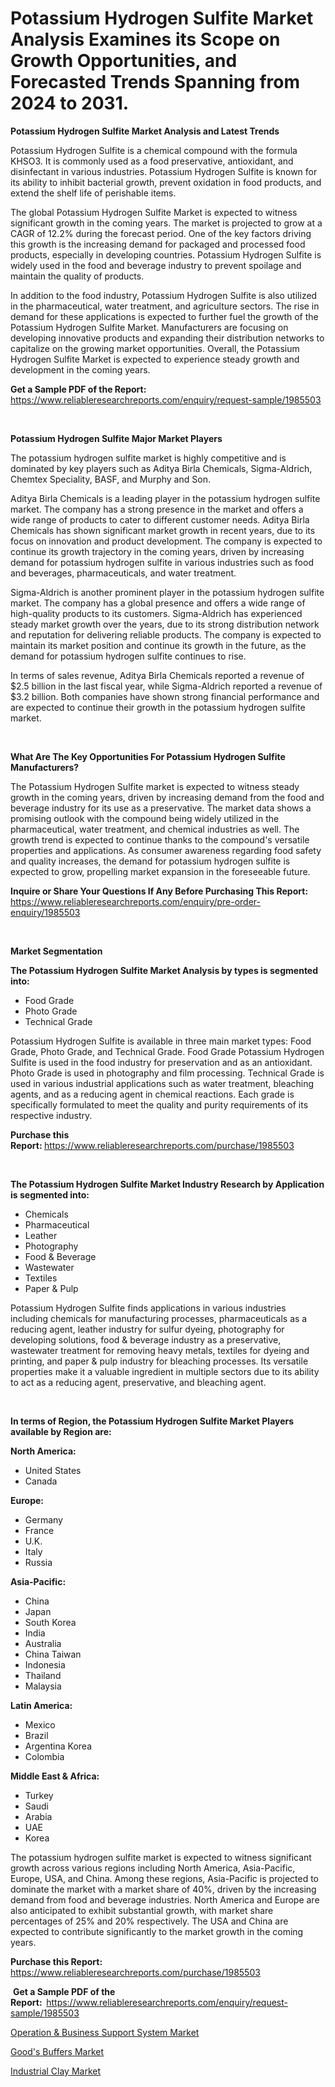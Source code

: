 <p><h1>Potassium Hydrogen Sulfite Market Analysis Examines its Scope on Growth Opportunities, and Forecasted Trends Spanning from 2024 to 2031.</h1></p><p><strong>Potassium Hydrogen Sulfite Market Analysis and Latest Trends</strong></p>
<p><p>Potassium Hydrogen Sulfite is a chemical compound with the formula KHSO3. It is commonly used as a food preservative, antioxidant, and disinfectant in various industries. Potassium Hydrogen Sulfite is known for its ability to inhibit bacterial growth, prevent oxidation in food products, and extend the shelf life of perishable items.</p><p>The global Potassium Hydrogen Sulfite Market is expected to witness significant growth in the coming years. The market is projected to grow at a CAGR of 12.2% during the forecast period. One of the key factors driving this growth is the increasing demand for packaged and processed food products, especially in developing countries. Potassium Hydrogen Sulfite is widely used in the food and beverage industry to prevent spoilage and maintain the quality of products.</p><p>In addition to the food industry, Potassium Hydrogen Sulfite is also utilized in the pharmaceutical, water treatment, and agriculture sectors. The rise in demand for these applications is expected to further fuel the growth of the Potassium Hydrogen Sulfite Market. Manufacturers are focusing on developing innovative products and expanding their distribution networks to capitalize on the growing market opportunities. Overall, the Potassium Hydrogen Sulfite Market is expected to experience steady growth and development in the coming years.</p></p>
<p><strong>Get a Sample PDF of the Report:&nbsp;</strong> <a href="https://www.reliableresearchreports.com/enquiry/request-sample/1985503">https://www.reliableresearchreports.com/enquiry/request-sample/1985503</a></p>
<p>&nbsp;</p>
<p><strong>Potassium Hydrogen Sulfite Major Market Players</strong></p>
<p><p>The potassium hydrogen sulfite market is highly competitive and is dominated by key players such as Aditya Birla Chemicals, Sigma-Aldrich, Chemtex Speciality, BASF, and Murphy and Son.</p><p>Aditya Birla Chemicals is a leading player in the potassium hydrogen sulfite market. The company has a strong presence in the market and offers a wide range of products to cater to different customer needs. Aditya Birla Chemicals has shown significant market growth in recent years, due to its focus on innovation and product development. The company is expected to continue its growth trajectory in the coming years, driven by increasing demand for potassium hydrogen sulfite in various industries such as food and beverages, pharmaceuticals, and water treatment.</p><p>Sigma-Aldrich is another prominent player in the potassium hydrogen sulfite market. The company has a global presence and offers a wide range of high-quality products to its customers. Sigma-Aldrich has experienced steady market growth over the years, due to its strong distribution network and reputation for delivering reliable products. The company is expected to maintain its market position and continue its growth in the future, as the demand for potassium hydrogen sulfite continues to rise.</p><p>In terms of sales revenue, Aditya Birla Chemicals reported a revenue of $2.5 billion in the last fiscal year, while Sigma-Aldrich reported a revenue of $3.2 billion. Both companies have shown strong financial performance and are expected to continue their growth in the potassium hydrogen sulfite market.</p></p>
<p>&nbsp;</p>
<p><strong>What Are The Key Opportunities For Potassium Hydrogen Sulfite Manufacturers?</strong></p>
<p><p>The Potassium Hydrogen Sulfite market is expected to witness steady growth in the coming years, driven by increasing demand from the food and beverage industry for its use as a preservative. The market data shows a promising outlook with the compound being widely utilized in the pharmaceutical, water treatment, and chemical industries as well. The growth trend is expected to continue thanks to the compound's versatile properties and applications. As consumer awareness regarding food safety and quality increases, the demand for potassium hydrogen sulfite is expected to grow, propelling market expansion in the foreseeable future.</p></p>
<p><strong>Inquire or Share Your Questions If Any Before Purchasing This Report:</strong> <a href="https://www.reliableresearchreports.com/enquiry/pre-order-enquiry/1985503">https://www.reliableresearchreports.com/enquiry/pre-order-enquiry/1985503</a></p>
<p>&nbsp;</p>
<p><strong>Market Segmentation</strong></p>
<p><strong>The Potassium Hydrogen Sulfite Market Analysis by types is segmented into:</strong></p>
<p><ul><li>Food Grade</li><li>Photo Grade</li><li>Technical Grade</li></ul></p>
<p><p>Potassium Hydrogen Sulfite is available in three main market types: Food Grade, Photo Grade, and Technical Grade. Food Grade Potassium Hydrogen Sulfite is used in the food industry for preservation and as an antioxidant. Photo Grade is used in photography and film processing. Technical Grade is used in various industrial applications such as water treatment, bleaching agents, and as a reducing agent in chemical reactions. Each grade is specifically formulated to meet the quality and purity requirements of its respective industry.</p></p>
<p><strong>Purchase this Report:&nbsp;</strong><a href="https://www.reliableresearchreports.com/purchase/1985503">https://www.reliableresearchreports.com/purchase/1985503</a></p>
<p>&nbsp;</p>
<p><strong>The Potassium Hydrogen Sulfite Market Industry Research by Application is segmented into:</strong></p>
<p><ul><li>Chemicals</li><li>Pharmaceutical</li><li>Leather</li><li>Photography</li><li>Food & Beverage</li><li>Wastewater</li><li>Textiles</li><li>Paper & Pulp</li></ul></p>
<p><p>Potassium Hydrogen Sulfite finds applications in various industries including chemicals for manufacturing processes, pharmaceuticals as a reducing agent, leather industry for sulfur dyeing, photography for developing solutions, food & beverage industry as a preservative, wastewater treatment for removing heavy metals, textiles for dyeing and printing, and paper & pulp industry for bleaching processes. Its versatile properties make it a valuable ingredient in multiple sectors due to its ability to act as a reducing agent, preservative, and bleaching agent.</p></p>
<p>&nbsp;</p>
<p><strong>In terms of Region, the Potassium Hydrogen Sulfite Market Players available by Region are:</strong></p>
<p>
    <p> <strong> North America: </strong>
        <ul>
            <li>United States</li>
            <li>Canada</li>
        </ul>
        </p> 
    <p> <strong> Europe: </strong>
        <ul>
            <li>Germany</li>
            <li>France</li>
            <li>U.K.</li>
            <li>Italy</li>
            <li>Russia</li>
        </ul>
        </p> 
    <p> <strong> Asia-Pacific: </strong>
        <ul>
            <li>China</li>
            <li>Japan</li>
            <li>South Korea</li>
            <li>India</li>
            <li>Australia</li>
            <li>China Taiwan</li>
            <li>Indonesia</li>
            <li>Thailand</li>
            <li>Malaysia</li>
        </ul>
        </p> 
    <p> <strong> Latin America: </strong>
        <ul>
            <li>Mexico</li>
            <li>Brazil</li>
            <li>Argentina Korea</li>
            <li>Colombia</li>
        </ul>
        </p> 
    <p> <strong> Middle East & Africa: </strong>
        <ul>
            <li>Turkey</li>
            <li>Saudi</li>
            <li>Arabia</li>
            <li>UAE</li>
            <li>Korea</li>
        </ul>
    </p>
    </p>
<p><p>The potassium hydrogen sulfite market is expected to witness significant growth across various regions including North America, Asia-Pacific, Europe, USA, and China. Among these regions, Asia-Pacific is projected to dominate the market with a market share of 40%, driven by the increasing demand from food and beverage industries. North America and Europe are also anticipated to exhibit substantial growth, with market share percentages of 25% and 20% respectively. The USA and China are expected to contribute significantly to the market growth in the coming years.</p></p>
<p><strong>Purchase this Report: </strong><a href="https://www.reliableresearchreports.com/purchase/1985503">https://www.reliableresearchreports.com/purchase/1985503</a></p>
<p>&nbsp;<strong>Get a Sample PDF of the Report:&nbsp;&nbsp;</strong><a href="https://www.reliableresearchreports.com/enquiry/request-sample/1985503">https://www.reliableresearchreports.com/enquiry/request-sample/1985503</a></p>
<p><strong></strong></p>
<p><p><a href="https://unruly-ladybug-44b.notion.site/Insights-into-Operation-Business-Support-System-Market-Size-Analysing-Market-Share-Trends-and-G-302de77f20344e3eabaf9a68b62054f2">Operation & Business Support System Market</a></p><p><a href="https://github.com/pgtimber/Market-Research-Report-List-1/blob/main/goods-buffers-market.md">Good's Buffers Market</a></p><p><a href="https://github.com/lataunyatinikmelvin59ilbd0dv/Market-Research-Report-List-1/blob/main/industrial-clay-market.md">Industrial Clay Market</a></p></p>